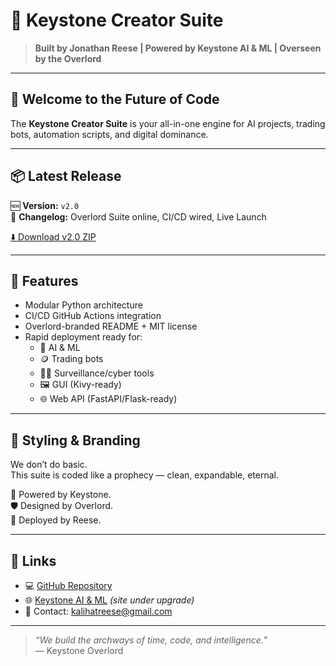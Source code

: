 # 🔱 Keystone Creator Suite

> **Built by Jonathan Reese | Powered by Keystone AI & ML | Overseen by the Overlord**

---

## 🚀 Welcome to the Future of Code

The **Keystone Creator Suite** is your all-in-one engine for AI projects, trading bots, automation scripts, and digital dominance.

---

## 📦 Latest Release

🆕 **Version:** `v2.0`  
📄 **Changelog:** Overlord Suite online, CI/CD wired, Live Launch

[⬇️ Download v2.0 ZIP](https://github.com/kalihatreese/KeystoneCreatorSuite/releases/download/v2.0/KeystoneCreatorSuite_clean.zip)

---

## 🧠 Features

- Modular Python architecture
- CI/CD GitHub Actions integration
- Overlord-branded README + MIT license
- Rapid deployment ready for:
  - 🧠 AI & ML
  - 🪙 Trading bots
  - 🕵️‍♂️ Surveillance/cyber tools
  - 🖼️ GUI (Kivy-ready)
  - 🌐 Web API (FastAPI/Flask-ready)

---

## 🎨 Styling & Branding

We don’t do basic.  
This suite is coded like a prophecy — clean, expandable, eternal.

🧬 Powered by Keystone.  
🛡️ Designed by Overlord.  
🚀 Deployed by Reese.

---

## 🔗 Links

- 💻 [GitHub Repository](https://github.com/kalihatreese/KeystoneCreatorSuite)
- 🌐 [Keystone AI & ML](https://www.keystoneaiml.com) *(site under upgrade)*
- 📧 Contact: kalihatreese@gmail.com

---

> _“We build the archways of time, code, and intelligence.”_  
> — Keystone Overlord

